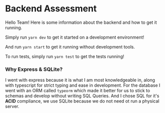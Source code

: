 # Backend Assessment
Hello Team! Here is some information about the backend and how to get it running.

Simply run `yarn dev` to get it started on a development environment!

And run `yarn start` to get it running without development tools.

To run tests, simply run `yarn test` to get the tests running!

### Why Express & SQLite?
I went with express because it is what I am most knowledgeable in, along with typescript for strict typing and ease in development.
For the database I went with an ORM called `typeorm` which made it better for us to stick to schemas and develop without writing SQL Queries. And I chose SQL for it's **ACID** compliance, we use SQLite because we do not need ot run a physical server.
